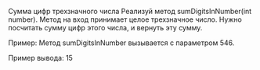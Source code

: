 Сумма цифр трехзначного числа
Реализуй метод sumDigitsInNumber(int number). Метод на вход принимает целое трехзначное число. Нужно посчитать сумму цифр этого числа, и вернуть эту сумму.

Пример:
Метод sumDigitsInNumber вызывается с параметром 546.

Пример вывода:
15